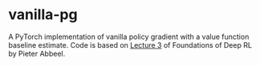 # vanilla-pg
 A PyTorch implementation of vanilla policy gradient with a value function baseline estimate. Code is based on [Lecture 3](https://www.dropbox.com/scl/fi/htn2r6ac807oluoxeihdt/l3-policy-gradient-and-advantage-estimation.pdf?rlkey=26hsbd5qvthb8ozq53vdfjrr4&e=1&dl=0) of Foundations of Deep RL by Pieter Abbeel.
